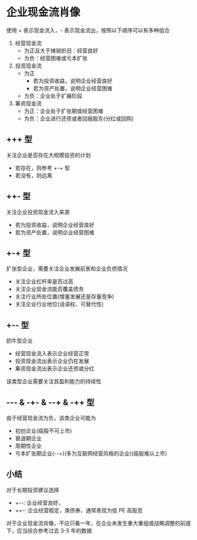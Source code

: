 # 企业现金流肖像

使用 + 表示现金流入，- 表示现金流出，按照以下顺序可以有多种组合

1. 经营现金流
   - 为正且大于摊销折旧：经营良好
   - 为负：经营困难或亏本扩张
2. 投资现金流
   - 为正
     - 若为投资收益，说明企业经营良好
     - 若为资产处置，说明企业经营困难
   - 为负：企业处于扩展阶段
3. 筹资现金流
   - 为正：企业处于扩张期或经营困难
   - 为负：企业进行还债或者回报股东(分红或回购)

## +++ 型

关注企业是否存在大规模投资的计划

- 若存在，则参考 +-+ 型
- 若没有，则远离

## ++- 型

关注企业投资现金流入来源

- 若为投资收益，说明企业经营良好
- 若为资产处置，说明企业经营困难

## +-+ 型

扩张型企业，需要关注企业发展前景和企业负债情况

- 关注企业杠杆率是否过高
- 关注企业现金流能否覆盖债务
- 关注行业所处位置(增量发展还是存量竞争)
- 关注企业行业地位(话语权、可替代性)

## +-- 型

奶牛型企业

- 经营现金流入表示企业经营正常
- 投资现金流出表示企业仍在发展
- 筹资现金流出表示企业还债或分红

该类型企业需要关注其盈利能力的持续性

## --- & -+- & --+ & -++ 型

由于经营现金流为负，该类企业可能为

- 初创企业(癌股不可上市)
- 衰退期企业
- 周期性企业
- 亏本扩张期企业(--+)(多为互联网经营风格的企业)(癌股难以上市)

## 小结

对于长期投资建议选择

- +--: 企业经营良好，
- ++-: 企业经营稳定，类债券，通常表现为低 PE 高股息

对于企业现金流肖像，不应只看一年，在企业未发生重大重组或战略调整的前提下，应当综合参考过去 3-5 年的数据
